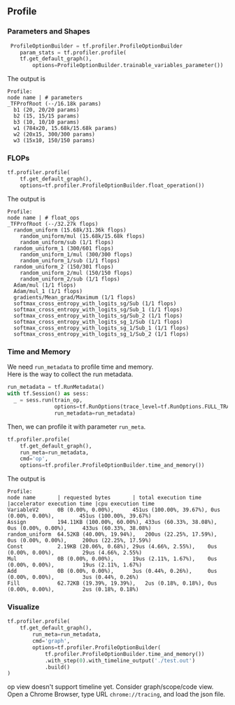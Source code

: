 ## Profile  
### Parameters and Shapes
```python  
 ProfileOptionBuilder = tf.profiler.ProfileOptionBuilder
	param_stats = tf.profiler.profile(
	tf.get_default_graph(),
		options=ProfileOptionBuilder.trainable_variables_parameter())
```

The output is  

```
Profile:
node name | # parameters
_TFProfRoot (--/16.18k params)
  b1 (20, 20/20 params)
  b2 (15, 15/15 params)
  b3 (10, 10/10 params)
  w1 (784x20, 15.68k/15.68k params)
  w2 (20x15, 300/300 params)
  w3 (15x10, 150/150 params)
```

### FLOPs  
```python  
tf.profiler.profile(
    tf.get_default_graph(),
    options=tf.profiler.ProfileOptionBuilder.float_operation())
```

The output is  

```
Profile:
node name | # float_ops
_TFProfRoot (--/32.27k flops)
  random_uniform (15.68k/31.36k flops)
    random_uniform/mul (15.68k/15.68k flops)
    random_uniform/sub (1/1 flops)
  random_uniform_1 (300/601 flops)
    random_uniform_1/mul (300/300 flops)
    random_uniform_1/sub (1/1 flops)
  random_uniform_2 (150/301 flops)
    random_uniform_2/mul (150/150 flops)
    random_uniform_2/sub (1/1 flops)
  Adam/mul (1/1 flops)
  Adam/mul_1 (1/1 flops)
  gradients/Mean_grad/Maximum (1/1 flops)
  softmax_cross_entropy_with_logits_sg/Sub (1/1 flops)
  softmax_cross_entropy_with_logits_sg/Sub_1 (1/1 flops)
  softmax_cross_entropy_with_logits_sg/Sub_2 (1/1 flops)
  softmax_cross_entropy_with_logits_sg_1/Sub (1/1 flops)
  softmax_cross_entropy_with_logits_sg_1/Sub_1 (1/1 flops)
  softmax_cross_entropy_with_logits_sg_1/Sub_2 (1/1 flops)
  ```

### Time and Memory  
We need `run_metadata` to profile time and memory.  
Here is the way to collect the run metadata.  

```python  
run_metadata = tf.RunMetadata()
with tf.Session() as sess:
  _ = sess.run(train_op,
               options=tf.RunOptions(trace_level=tf.RunOptions.FULL_TRACE),
               run_metadata=run_metadata)
```
Then, we can profile it with parameter `run_meta`.  

```python  
tf.profiler.profile(
    tf.get_default_graph(),
    run_meta=run_metadata,
    cmd='op',
    options=tf.profiler.ProfileOptionBuilder.time_and_memory())
```

The output is  

```
Profile:
node name 		| requested bytes		| total execution time	|accelerator execution time	|cpu execution time
VariableV2		0B (0.00%, 0.00%),		451us (100.00%, 39.67%), 0us (0.00%, 0.00%), 		451us (100.00%, 39.67%)
Assign     		194.11KB (100.00%, 60.00%),	433us (60.33%, 38.08%),	0us (0.00%, 0.00%),		433us (60.33%, 38.08%)
random_uniform  64.52KB (40.00%, 19.94%),	200us (22.25%, 17.59%),	0us (0.00%, 0.00%),		200us (22.25%, 17.59%)
Const			2.19KB (20.06%, 0.68%),	29us (4.66%, 2.55%),	0us (0.00%, 0.00%),			29us (4.66%, 2.55%)
Mul  			0B (0.00%, 0.00%),		19us (2.11%, 1.67%),	0us (0.00%, 0.00%),			19us (2.11%, 1.67%)
Add 			0B (0.00%, 0.00%), 		3us (0.44%, 0.26%), 	0us (0.00%, 0.00%),  		3us (0.44%, 0.26%)
Fill			62.72KB (19.39%, 19.39%),	2us (0.18%, 0.18%),	0us (0.00%, 0.00%), 		2us (0.18%, 0.18%)
```

### Visualize  
```python
tf.profiler.profile(
	tf.get_default_graph(),
		run_meta=run_metadata,
		cmd='graph',
		options=tf.profiler.ProfileOptionBuilder(
			tf.profiler.ProfileOptionBuilder.time_and_memory())
			.with_step(0).with_timeline_output('./test.out')
			.build()
)
```
op view doesn't support timeline yet. Consider graph/scope/code view.
Open a Chrome Browser, type URL `chrome://tracing`, and load the json file.

